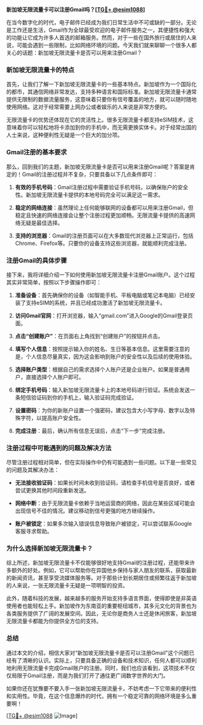 **新加坡无限流量卡可以注册Gmail吗？[[TG💪+ @esim1088](https://t.me/s/esim1088)]**

在当今数字化的时代，电子邮件已经成为我们日常生活中不可或缺的一部分。无论是工作还是生活，Gmail作为全球最受欢迎的电子邮件服务之一，其便捷性和强大的功能让它成为许多人首选的邮箱服务。然而，对于一些在国外旅行或居住的人来说，可能会遇到一些限制，比如网络环境的问题。今天我们就来聊聊一个很多人都关心的话题：新加坡无限流量卡是否可以用来注册Gmail？

### 新加坡无限流量卡的特点

首先，让我们了解一下新加坡无限流量卡的一些基本特点。新加坡作为一个国际化的都市，其通信网络非常发达，支持多种语言和国际标准。新加坡无限流量卡通常提供无限制的数据流量服务，这意味着只要你有信号覆盖的地方，就可以随时随地使用网络。这对于经常需要上网办公或者娱乐的人来说是非常方便的。

无限流量卡的优势还体现在它的灵活性上。很多无限流量卡都支持eSIM技术，这意味着你可以轻松地将卡添加到你的手机中，而无需更换实体卡。对于经常出国的人士来说，这种便利性无疑是一个巨大的加分项。

### Gmail注册的基本要求

那么，回到我们的主题，新加坡无限流量卡是否可以用来注册Gmail呢？答案是肯定的！Gmail的注册过程并不复杂，只要具备以下几点条件即可：

1. **有效的手机号码**：Gmail注册过程中需要验证手机号码，以确保账户的安全性。新加坡无限流量卡提供的本地号码完全可以满足这一需求。
   
2. **稳定的网络连接**：虽然理论上任何能够联网的设备都可以用来注册Gmail，但稳定且快速的网络连接会让整个注册过程更加顺畅。无限流量卡提供的高速网络无疑是最佳选择。

3. **支持的浏览器**：Gmail的注册页面可以在大多数现代浏览器上正常运行，包括Chrome、Firefox等。只要你的设备支持这些浏览器，就能顺利完成注册。

### 注册Gmail的具体步骤

接下来，我将详细介绍一下如何使用新加坡无限流量卡注册Gmail账户。这个过程其实非常简单，按照以下步骤操作即可：

1. **准备设备**：首先确保你的设备（如智能手机、平板电脑或笔记本电脑）已经安装了支持eSIM的系统，并且已经成功激活了新加坡无限流量卡。

2. **访问Gmail官网**：打开浏览器，输入“gmail.com”进入Google的Gmail登录页面。

3. **点击“创建账户”**：在页面右上角找到“创建账户”的按钮并点击。

4. **填写个人信息**：按照提示输入你的姓名、生日等基本信息。这里需要注意的是，个人信息尽量真实，因为这会影响到账户的安全性以及后续的使用体验。

5. **选择账户类型**：根据自己的需求选择个人账户还是企业账户。如果是普通用户，直接选择个人账户即可。

6. **绑定手机号码**：输入新加坡无限流量卡上的本地号码进行验证。系统会发送一条短信验证码到你的手机上，输入验证码完成验证。

7. **设置密码**：为你的新账户设置一个强密码，建议包含大小写字母、数字以及特殊字符，以提高账户安全性。

8. **完成注册**：最后，确认所有信息无误后，点击“下一步”完成注册。

### 注册过程中可能遇到的问题及解决方法

尽管注册过程相对简单，但在实际操作中仍有可能遇到一些问题。以下是一些常见的问题及其解决办法：

- **无法接收验证码**：如果长时间未收到验证码，请检查手机信号是否良好，或者尝试更换其他时间段重新发送。

- **网络中断**：由于无限流量卡依赖于当地运营商的网络，因此在某些区域可能会出现信号不佳的情况。建议移动到信号更强的地方继续操作。

- **账户被锁定**：如果多次输入错误信息导致账户被锁定，可以尝试联系Google客服寻求帮助。

### 为什么选择新加坡无限流量卡？

综上所述，新加坡无限流量卡不仅能够很好地支持Gmail的注册过程，还能带来许多额外的好处。例如，它可以帮助你在异国他乡保持与家人朋友的联系，获取最新的新闻资讯，甚至享受流媒体服务等。对于那些计划长期居住或频繁往返于新加坡的人来说，一张无限流量卡无疑是一项明智的投资。

此外，随着科技的发展，越来越多的服务开始支持多语言界面，使得即使是非英语使用者也能轻松上手。新加坡作为东南亚的重要枢纽城市，其多元文化的背景也为各类服务提供了广阔的发展空间。因此，无论你是商务人士还是休闲旅客，新加坡无限流量卡都能为你提供全方位的支持。

### 总结

通过本文的介绍，相信大家对“新加坡无限流量卡是否可以注册Gmail”这个问题已经有了清晰的认识。实际上，只要具备正确的设备和技术知识，任何人都可以顺利地利用无限流量卡完成Gmail账户的注册。同时，我们也应该看到，这项技术不仅仅局限于Gmail注册，而是为我们打开了通往更广阔数字世界的大门。

如果你还在犹豫要不要入手一张新加坡无限流量卡，不妨考虑一下它带来的便利性和实用性。毕竟，在这个信息爆炸的时代，拥有一个稳定可靠的网络环境是多么重要啊！

[[TG💪+ @esim1088](https://t.me/s/esim1088) ![Image](https://i.postimg.cc/4NQfJmqS/Snipaste-2025-05-13-00-14-12.png)]